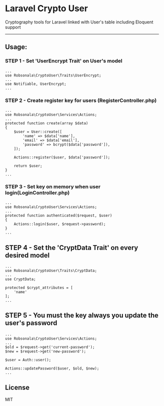 # Laravel Crypto User
Cryptography tools for Laravel linked with User's table including Eloquent support

***

## Usage:

### STEP 1 - Set 'UserEncrypt Trait' on User's model
```
...
use Robsonala\CryptoUser\Traits\UserEncrypt;
...
use Notifiable, UserEncrypt;
...
```

### STEP 2 - Create register key for users (RegisterController.php)
```
...
use Robsonala\CryptoUser\Services\Actions;
...
protected function create(array $data)
{
    $user = User::create([
        'name' => $data['name'],
        'email' => $data['email'],
        'password' => bcrypt($data['password']),
    ]);

    Actions::register($user, $data['password']);

    return $user;
}
...
```

### STEP 3 - Set key on memory when user login(LoginController.php)
```
...
use Robsonala\CryptoUser\Services\Actions;
...
protected function authenticated($request, $user)
{
    Actions::login($user, $request->password);
}
...
```

## STEP 4 - Set the 'CryptData Trait' on every desired model
```
...
use Robsonala\CryptoUser\Traits\CryptData;
...
use CryptData;

protected $crypt_attributes = [
    'name'
];
...
```

## STEP 5 - You must the key always you update the user's password
```
...
use Robsonala\CryptoUser\Services\Actions;
...
$old = $request->get('current-password');
$new = $request->get('new-password');

$user = Auth::user();

Actions::updatePassword($user, $old, $new);
...
```

License
----

MIT